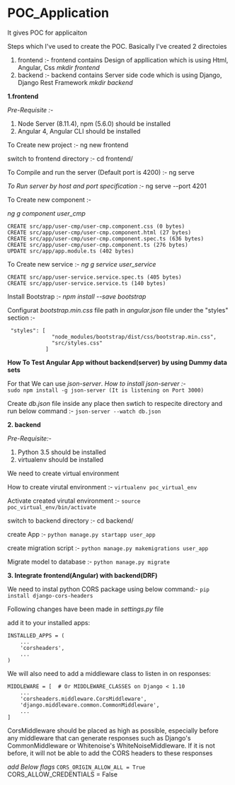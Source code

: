# POC_Application
It gives POC for applicaiton

Steps which I've used to create the POC. Basically I've created 2 directoies
1. frontend :- frontend contains Design of appllication which is using Html, Angular, Css
*mkdir frontend*
2. backend :- backend contains Server side code which is using Django, Django Rest Framework
*mkdir backend*

**1.frontend**

*Pre-Requisite :-*
1. Node Server (8.11.4), npm (5.6.0) should be installed
2. Angular 4, Angular CLI should be installed

To Create new project :- ng new frontend

switch to frontend directory :- cd frontend/

To Compile and run the server (Default port is 4200) :- ng serve

*To Run server by host and port specification :-* ng serve --port 4201

To Create new component :- 

*ng g component user_cmp*
```
CREATE src/app/user-cmp/user-cmp.component.css (0 bytes)
CREATE src/app/user-cmp/user-cmp.component.html (27 bytes)
CREATE src/app/user-cmp/user-cmp.component.spec.ts (636 bytes)
CREATE src/app/user-cmp/user-cmp.component.ts (276 bytes)
UPDATE src/app/app.module.ts (402 bytes)
````

To Create new service :- 
*ng g service user_service*
```
CREATE src/app/user-service.service.spec.ts (405 bytes)
CREATE src/app/user-service.service.ts (140 bytes)
```

Install Bootstrap :- 
*npm install --save bootstrap*

Configurat *bootstrap.min.css* file path in *angular.json* file under the "styles" section :-
```
 "styles": [
              "node_modules/bootstrap/dist/css/bootstrap.min.css",
              "src/styles.css"
            ]
 ```
 
**How To Test Angular App without backend(server) by using Dummy data sets**

For that We can use *json-server*. *How to install json-server :-*  
```sudo npm install -g json-server (It is listening on Port 3000)```

Create *db.json* file inside any place then swtich to respecite directory and run below command :-
```json-server --watch db.json```

**2. backend**


*Pre-Requisite:-*
1. Python 3.5 should be installed
2. virtualenv should be installed

We need to create virtual environment

How to create virutal environment :- 
```virtualenv poc_virtual_env```

Activate created virutal environment :- 
```source poc_virtual_env/bin/activate ```

switch to backend directory :- cd backend/

create App :- 
```python manage.py startapp user_app```

create migration script :- 
```python manage.py makemigrations user_app```

Migrate model to database :- 
```python manage.py migrate```

**3. Integrate frontend(Angular) with backend(DRF)**

We need to instal python CORS package using below command:-
```pip install django-cors-headers```

Following changes have been made in *settings.py* file

add it to your installed apps:
```
INSTALLED_APPS = (
    ...
    'corsheaders',
    ...
)
```
We will also need to add a middleware class to listen in on responses:
```
MIDDLEWARE = [  # Or MIDDLEWARE_CLASSES on Django < 1.10
    ...
    'corsheaders.middleware.CorsMiddleware',
    'django.middleware.common.CommonMiddleware',
    ...
]
```
CorsMiddleware should be placed as high as possible, especially before any middleware that can generate responses such as Django's CommonMiddleware or Whitenoise's WhiteNoiseMiddleware. If it is not before, it will not be able to add the CORS headers to these responses

*add Below flags*
```CORS_ORIGIN_ALLOW_ALL = True```
CORS_ALLOW_CREDENTIALS = False
